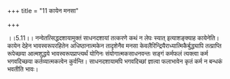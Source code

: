 +++
title = "11 कायेन मनसा"

+++
  
  
।।5.11।। नन्वेतत्सिद्धदशायामुक्तं साधनदशायां तत्करणे कथं न लेपः स्यात्
इत्याशङ्क्याह कायेनेति। कायेन देहेन भावस्वरूपरहितेन अधिष्ठानात्मकेन
तादृशेनैव मनसा केवलैरिन्द्रियैराध्यात्मिकैर्बुद्ध्यापि तत्प्राप्ति
रूपेच्छया आत्मशुद्धये भावस्वरूपप्राप्त्यर्थं योगिनः संयोगात्मकसाधनवन्तः
सङ्गं कर्मफलं त्यक्त्वा कर्म भगवदिच्छया कर्तव्यात्मकत्वेन कुर्वन्ति।
साधनदशायामपि भगवदिच्छां ज्ञात्वा फलाभावेन कृतं कर्म न बन्धकं भवतीति
भावः।  
  
